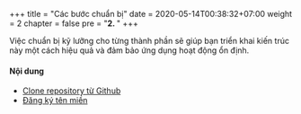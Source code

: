 +++
title = "Các bước chuẩn bị"
date = 2020-05-14T00:38:32+07:00
weight = 2
chapter = false
pre = "<b>2. </b>"
+++

Việc chuẩn bị kỹ lưỡng cho từng thành phần sẽ giúp bạn triển khai kiến trúc này một cách hiệu quả và đảm bảo ứng dụng hoạt động ổn định.

#### Nội dung

- [Clone repository từ Github](1-clone-code)
- [Đăng ký tên miền](2-domain-name)
